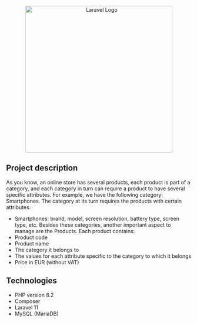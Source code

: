 <p align="center"><a href="https://laravel.com" target="_blank"><img src="https://raw.githubusercontent.com/laravel/art/master/logo-lockup/5%20SVG/2%20CMYK/1%20Full%20Color/laravel-logolockup-cmyk-red.svg" width="400" alt="Laravel Logo"></a></p>

## Project description

As you know, an online store has several products, each product is part of a category, and each category in turn can require a product to have several specific attributes.
For example, we have the following category: Smartphones. The category at its turn requires the products with certain attributes:
- Smartphones: brand, model, screen resolution, battery type, screen type, etc.
Besides these categories, another important aspect to manage are the Products. Each product contains:
- Product code
- Product name
- The category it belongs to
- The values ​​for each attribute specific to the category to which it belongs
- Price in EUR (without VAT)

## Technologies
- PHP version 8.2 
- Composer
- Laravel 11
- MySQL (MariaDB)
